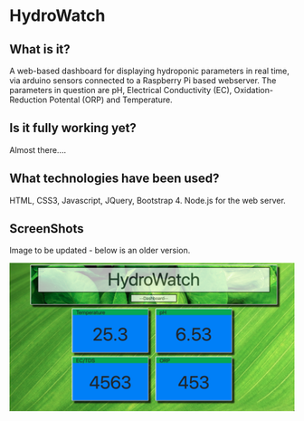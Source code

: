 # HydroWatch

## What is it?

A web-based dashboard for displaying hydroponic parameters in real time, via arduino sensors connected to a Raspberry Pi based webserver. The parameters in question are pH, Electrical Conductivity (EC), Oxidation-Reduction Potental (ORP) and Temperature.

## Is it fully working yet?

Almost there....

## What technologies have been used?

HTML, CSS3, Javascript, JQuery, Bootstrap 4. Node.js for the web server.

## ScreenShots

Image to be updated - below is an older version.

![alt text](https://github.com/MeetMyCode/HydroWatch/blob/master/src/assets/Images/HydroWatchCoverImage.png "HydroWatch")


